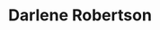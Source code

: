 ---
title: Darlene Robertson
profession: Branch Manager of Auto Garage
description : "Fully automated Garage Management System(GMS) is a cloud-based mobile and responsive web application for garage management with CMS. Fully automated Garage Management System(GMS) is a cloud-based mobile and responsive web application for garage management with CMS. Fully automated Garage Management System(GMS) is a cloud-based mobile and responsive web application for garage management with CMS."
id: 1

---